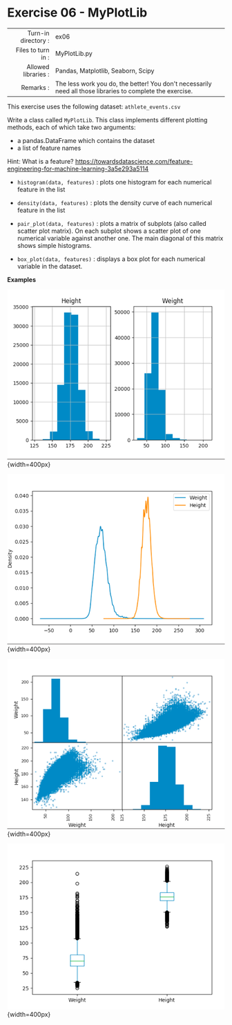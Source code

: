 # Exercise 06 - MyPlotLib

|                         |                    |
| -----------------------:| ------------------ |
|   Turn-in directory :   |  ex06              |
|   Files to turn in :    |  MyPlotLib.py      |
|   Allowed libraries :   |  Pandas, Matplotlib, Seaborn, Scipy|
|   Remarks :             |  The less work you do, the better! You don't necessarily need all those libraries to complete the exercise.|

This exercise uses the following dataset: `athlete_events.csv`

Write a class called `MyPlotLib`. This class implements different plotting methods, each of which take two arguments:

* a pandas.DataFrame which contains the dataset  
* a list of feature names

Hint: What is a feature? <href src="https://towardsdatascience.com/feature-engineering-for-machine-learning-3a5e293a5114"><u><font color=blue>https://towardsdatascience.com/feature-engineering-for-machine-learning-3a5e293a5114</font></u></href>

* `histogram(data, features)` : plots one histogram for each numerical feature in the list

* `density(data, features)` : plots the density curve of each numerical feature in the list

* `pair_plot(data, features)` : plots a matrix of subplots (also called scatter plot matrix). On each subplot shows a scatter plot of one numerical variable against another one. The main diagonal of this matrix shows simple histograms.

* `box_plot(data, features)` : displays a box plot for each numerical variable in the dataset.

**Examples**

![histogram](day04/assets/ex06_histogram.png){width=400px}

![density](day04/assets/ex06_density.png){width=400px}

![pair_plot](day04/assets/ex06_pair_plot.png){width=400px}

![box_plot](day04/assets/ex06_box_plot.png){width=400px}
